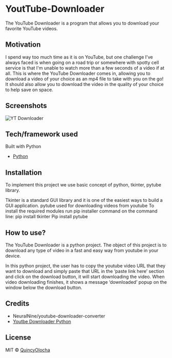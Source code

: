 # YoutTube-Downloader
The YouTube Downloader is a program that allows you to download your favorite YouTube videos. 


## Motivation
I spend way too much time as it is on YouTube, but one challenge I've always faced is when going on a road trip or somewhere with spotty cell service is that I'm unable to watch more than a few seconds of a video if at all. This is where the YouTube Downloader comes in, allowing you to download a video of your choice as an mp4 file to take with you on the go! It should also allow you to download the video in the quality of your choice to help save on space. 

## Screenshots
![YT Downloader]()

## Tech/framework used

Built with Python
- [Python](https://www.python.org/)


## Installation
To implement this project we use basic concept of python, tkinter, pytube library.

Tkinter is a standard GUI library and it is one of the easiest ways to build a GUI application.
pytube used for downloading videos from youtube
To install the required modules run pip installer command on the command line: 
pip install tkinter
Pip install pytube


## How to use?
The YouTube Downloader is a python project. The object of this project is to download any type of video in a fast and easy way from youtube in your device.

In this python project, the user has to copy the youtube video URL that they want to download and simply paste that URL in the ‘paste link here’ section and click on the download button, it will start downloading the video. When video downloading finishes, it shows a message ‘downloaded’ popup on the window below the download button.

## Credits

* NeuralNine/youtube-downloader-converter
* [Youtbe Downloader Python](https://www.youtube.com/watch?v=BPhvbIuq7uM)


## License
MIT © [QuincyOlocha]()
